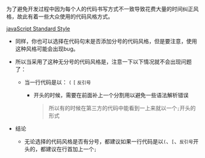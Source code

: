 为了避免开发过程中因为每个人的代码书写方式不一致导致花费大量的时间纠正风格，故此有着一些大众使用的代码风格方式。

[javaScript Standard Style](https://standardjs.com/)

- 同样，你也可以选择在代码句末是否添加分号的代码风格，但是要注意，使用这种风格可能会出现bug。

- 所以当采用了这种无分号的代码风格是，注意一下以下情况就不会出现问题了：
  - 当一行代码是以：
	  `(`
	  `[`
	  `反引号`
	  
	- 开头的时候，需要在前面补上一个分割用以避免一些语法解析错误
	
	  > 所以有的时候在第三方的代码中能看到一上来就以一个`;`开头的形式

- 结论
  
  - 无论选择的代码风格是否有分号，都建议如果一行代码是以`(`、`[`、`反引号`开头的，都建议在行首加上一个`;`	